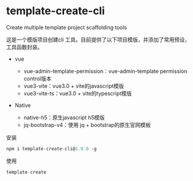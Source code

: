 # template-create-cli
Create multiple template project scaffolding tools

这是一个模版项目创建cli 工具。目前提供了以下项目模版，并添加了常用预设，工具函数封装。

* vue 

  *  vue-admin-template-permission：vue-admin-template permission control版本
  *  vue3-vite：vue3.0 + vite的javascript模版
  *  vue3-vite-ts：vue3.0 + vite的typescript模版
* Native  

  *  native-h5：原生javascript h5模版  
  *  jq-bootstrap-v4：使用 jq + bootstrap的原生官网模板
  

安装

```javascript
npm i template-create-cli@1.0.0 -g
```

使用
```javascript
template-create
```